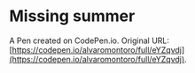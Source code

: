 # Missing summer

A Pen created on CodePen.io. Original URL: [https://codepen.io/alvaromontoro/full/eYZqvdj](https://codepen.io/alvaromontoro/full/eYZqvdj).
